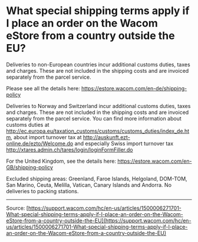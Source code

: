 # What special shipping terms apply if I place an order on the Wacom eStore from a country outside the EU?

Deliveries to non-European countries incur additional customs duties, taxes and charges. These are not included in the shipping costs and are invoiced separately from the parcel service.


Please see all the details here: https://estore.wacom.com/en-de/shipping-policy

Deliveries to Norway and Switzerland incur additional customs duties, taxes and charges. These are not included in the shipping costs and are invoiced separately from the parcel service. You can find more information about customs duties at http://ec.europa.eu/taxation_customs/customs/customs_duties/index_de.htm, 
about import turnover tax at http://auskunft.ezt-online.de/ezto/Welcome.do 
and especially Swiss import turnover tax http://xtares.admin.ch/tares/login/loginFormFiller.do

For the United Kingdom, see the details here: https://estore.wacom.com/en-GB/shipping-policy

Excluded shipping areas: Greenland, Faroe Islands, Helgoland, DOM-TOM, San Marino, Ceuta, Melilla, Vatican, Canary Islands and Andorra. No deliveries to packing stations.

---
Source: [https://support.wacom.com/hc/en-us/articles/1500006271701-What-special-shipping-terms-apply-if-I-place-an-order-on-the-Wacom-eStore-from-a-country-outside-the-EU](https://support.wacom.com/hc/en-us/articles/1500006271701-What-special-shipping-terms-apply-if-I-place-an-order-on-the-Wacom-eStore-from-a-country-outside-the-EU)
